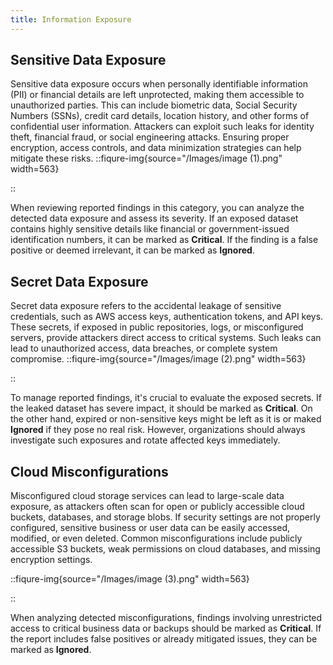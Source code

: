 ```yaml
---
title: Information Exposure
---
```


## Sensitive Data Exposure

Sensitive data exposure occurs when personally identifiable information (PII) or financial details are left unprotected, making them accessible to unauthorized parties. This can include biometric data, Social Security Numbers (SSNs), credit card details, location history, and other forms of confidential user information. Attackers can exploit such leaks for identity theft, financial fraud, or social engineering attacks. Ensuring proper encryption, access controls, and data minimization strategies can help mitigate these risks.
::fiqure-img{source="/Images/image (1).png" width=563}

<!-- <img src="/Images/image (1).png" alt="" width="563"> -->

::

When reviewing reported findings in this category, you can analyze the detected data exposure and assess its severity. If an exposed dataset contains highly sensitive details like financial or government-issued identification numbers, it can be marked as **Critical**. If the finding is a false positive or deemed irrelevant, it can be marked as **Ignored**.

## Secret Data Exposure

Secret data exposure refers to the accidental leakage of sensitive credentials, such as AWS access keys, authentication tokens, and API keys. These secrets, if exposed in public repositories, logs, or misconfigured servers, provide attackers direct access to critical systems. Such leaks can lead to unauthorized access, data breaches, or complete system compromise.
::fiqure-img{source="/Images/image (2).png" width=563}

<!-- <img src="/Images/image (2).png" alt="" width="563"> -->

::

To manage reported findings, it's crucial to evaluate the exposed secrets. If the leaked dataset has severe impact, it should be marked as **Critical**. On the other hand, expired or non-sensitive keys might be left as it is or maked **Ignored** if they pose no real risk. However, organizations should always investigate such exposures and rotate affected keys immediately.

## Cloud Misconfigurations

Misconfigured cloud storage services can lead to large-scale data exposure, as attackers often scan for open or publicly accessible cloud buckets, databases, and storage blobs. If security settings are not properly configured, sensitive business or user data can be easily accessed, modified, or even deleted. Common misconfigurations include publicly accessible S3 buckets, weak permissions on cloud databases, and missing encryption settings.

::fiqure-img{source="/Images/image (3).png" width=563}

<!-- <img src="/Images/image (3).png" alt="" width="563"> -->

::

When analyzing detected misconfigurations, findings involving unrestricted access to critical business data or backups should be marked as **Critical**. If the report includes false positives or already mitigated issues, they can be marked as **Ignored**.
